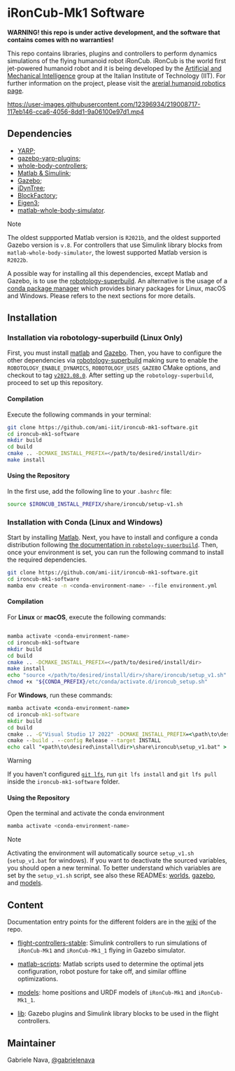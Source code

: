 # iRonCub-Mk1 Software

**WARNING! this repo is under active development, and the software that contains comes with no warranties!**

This repo contains libraries, plugins and controllers to perform dynamics simulations of the flying humanoid robot iRonCub. iRonCub is the world first jet-powered humanoid robot and it is being developed by the [Artificial and Mechanical Intelligence](https://ami.iit.it/) group at the Italian Institute of Technology (IIT). For further information on the project, please visit the [arerial humanoid robotics page](https://ami.iit.it/aerial-humanoid-robotics).

https://user-images.githubusercontent.com/12396934/219008717-117eb146-cca6-4056-8dd1-9a06100e97d1.mp4

## Dependencies

- [YARP](https://github.com/robotology/yarp);
- [gazebo-yarp-plugins](https://github.com/robotology/gazebo-yarp-plugins);
- [whole-body-controllers](https://github.com/robotology/whole-body-controllers);
- [Matlab & Simulink](https://it.mathworks.com/products/matlab.html);
- [Gazebo](https://classic.gazebosim.org/download);
- [iDynTree](https://github.com/robotology/idyntree);
- [BlockFactory](https://github.com/robotology/blockfactory);
- [Eigen3](https://eigen.tuxfamily.org/index.php?title=Main_Page);
- [matlab-whole-body-simulator](https://github.com/ami-iit/matlab-whole-body-simulator).

> [!NOTE]
> The oldest suppported Matlab version is `R2021b`, and the oldest supported Gazebo version is `v.8`. For controllers that use Simulink library blocks from `matlab-whole-body-simulator`, the lowest supported Matlab version is `R2022b`.


A possible way for installing all this dependencies, except Matlab and Gazebo, is to use the [robotology-superbuild](https://github.com/robotology/robotology-superbuild).
An alternative is the usage of a [conda package manager](https://docs.conda.io) which provides binary packages for Linux, macOS and Windows.
Please refers to the next sections for more details.

## Installation
### Installation via robotology-superbuild (Linux Only)

First, you must install [matlab](https://it.mathworks.com/products/matlab.html) and [Gazebo](https://classic.gazebosim.org/download).
Then, you have to configure the other dependencies via [robotology-superbuild](https://github.com/robotology/robotology-superbuild) making sure to enable the `ROBOTOLOGY_ENABLE_DYNAMICS`, `ROBOTOLOGY_USES_GAZEBO` CMake options, and checkout to tag [`v2023.08.0`](https://github.com/robotology/robotology-superbuild/releases/tag/v2023.08.0).
After setting up the `robotology-superbuild`, proceed to set up this repository.

#### Compilation

Execute the following commands in your terminal:

```bash
git clone https://github.com/ami-iit/ironcub-mk1-software.git
cd ironcub-mk1-software
mkdir build
cd build
cmake .. -DCMAKE_INSTALL_PREFIX=</path/to/desired/install/dir>
make install
```

#### Using the Repository

In the first use, add the following line to your `.bashrc` file:

```bash
source $IRONCUB_INSTALL_PREFIX/share/ironcub/setup-v1.sh
```

### Installation with Conda (Linux and Windows)

Start by installing [Matlab](https://it.mathworks.com/products/matlab.html).
Next, you have to install and configure a conda distribution following [the documentation in `robotology-superbuild`](https://github.com/robotology/robotology-superbuild/blob/7d79a44e90fbcedf137ab6c5c1d83b943d6e6839/doc/conda-forge.md). Then, once your environment is set, you can run the following command to install the required dependencies.

```sh
git clone https://github.com/ami-iit/ironcub-mk1-software.git
cd ironcub-mk1-software
mamba env create -n <conda-environment-name> --file environment.yml
```

#### Compilation

For **Linux** or **macOS**, execute the following commands:

```bash

mamba activate <conda-environment-name>
cd ironcub-mk1-software
mkdir build
cd build
cmake .. -DCMAKE_INSTALL_PREFIX=</path/to/desired/install/dir>
make install
echo "source </path/to/desired/install/dir>/share/ironcub/setup_v1.sh" > "${CONDA_PREFIX}/etc/conda/activate.d/ironcub_setup.sh"
chmod +x "${CONDA_PREFIX}/etc/conda/activate.d/ironcub_setup.sh"
```

For **Windows**, run these commands:

```cmd
mamba activate <conda-environment-name>
cd ironcub-mk1-software
mkdir build
cd build
cmake .. -G"Visual Studio 17 2022" -DCMAKE_INSTALL_PREFIX=<\path\to\desired\install\dir>
cmake --build . --config Release --target INSTALL
echo call "<path\to\desired\install\dir>\share\ironcub\setup_v1.bat" > "%CONDA_PREFIX%\etc\conda\activate.d\ironcub_setup.bat"
```

> [!warning]
> If you haven't configured [`git lfs`](https://git-lfs.com/), run `git lfs install` and `git lfs pull` inside the `ironcub-mk1-software` folder.

#### Using the Repository

Open the terminal and activate the conda environment

```bash
mamba activate <conda-environment-name>
```

> [!NOTE]
> Activating the environment will automatically source `setup_v1.sh` (`setup_v1.bat` for windows).  If you want to deactivate the sourced variables, you should open a new terminal.
> To better understand which variables are set by the `setup_v1.sh` script, see also these READMEs: [worlds](models/worlds#usage), [gazebo](lib/gazebo#setting-up-env-variables), and [models](models#installation-and-usage).

## Content

Documentation entry points for the different folders are in the [wiki](https://github.com/ami-iit/ironcub-mk1-software/wiki) of the repo.

- [flight-controllers-stable](flight-controllers-stable): Simulink controllers to run simulations of `iRonCub-Mk1` and `iRonCub-Mk1_1` flying in Gazebo simulator.

- [matlab-scripts](matlab-scripts): Matlab scripts used to determine the optimal jets configuration, robot posture for take off, and similar offline optimizations.

- [models](models): home positions and URDF models of `iRonCub-Mk1` and `iRonCub-Mk1_1`.

- [lib](lib): Gazebo plugins and Simulink library blocks to be used in the flight controllers.

## Maintainer

Gabriele Nava, [@gabrielenava](https://github.com/gabrielenava)
